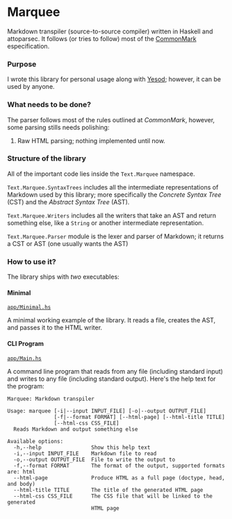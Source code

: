 # Marquee

Markdown transpiler (source-to-source compiler) written in Haskell and attoparsec. It follows (or tries to follow) most of the [CommonMark][commonmark] especification.

### Purpose

I wrote this library for personal usage along with [Yesod][yesod]; however, it can be used by anyone.

### What needs to be done?

The parser follows most of the rules outlined at *CommonMark*, however, some parsing stills needs polishing:

1. Raw HTML parsing; nothing implemented until now.

### Structure of the library

All of the important code lies inside the `Text.Marquee` namespace.

`Text.Marquee.SyntaxTrees` includes all the intermediate representations of Markdown used by this library; more specifically the *Concrete Syntax Tree* (CST) and the *Abstract Syntax Tree* (AST).

`Text.Marquee.Writers` includes all the writers that take an AST and return something else, like a `String` or another intermediate representation.

`Text.Marquee.Parser` module is the lexer and parser of Markdown; it returns a CST or AST (one usually wants the AST)

### How to use it?

The library ships with *two* executables:

#### Minimal

[`app/Minimal.hs`][minimal]

A minimal working example of the library. It reads a file, creates the AST, and passes it to the HTML writer.

#### CLI Program

[`app/Main.hs`][cli]

A command line program that reads from any file (including standard input) and writes to any file (including standard output). Here's the help text for the program:

```
Marquee: Markdown transpiler

Usage: marquee [-i|--input INPUT_FILE] [-o|--output OUTPUT_FILE]
               [-f|--format FORMAT] [--html-page] [--html-title TITLE]
               [--html-css CSS_FILE]
  Reads Markdown and output something else

Available options:
  -h,--help                Show this help text
  -i,--input INPUT_FILE    Markdown file to read
  -o,--output OUTPUT_FILE  File to write the output to
  -f,--format FORMAT       The format of the output, supported formats are: html
  --html-page              Produce HTML as a full page (doctype, head, and body)
  --html-title TITLE       The title of the generated HTML page
  --html-css CSS_FILE      The CSS file that will be linked to the generated
                           HTML page
```

[commonmark]: http://commonmark.org/
[yesod]: http://www.yesodweb.com/
[minimal]: app/Minimal.hs
[cli]: app/Main.hs

